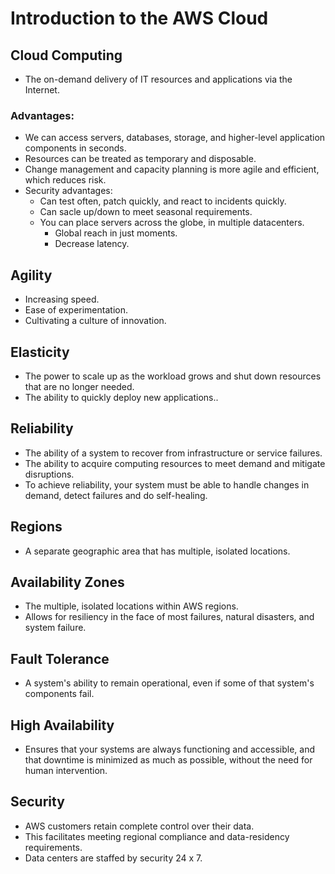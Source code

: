 # Introduction to the AWS Cloud

## Cloud Computing
* The on-demand delivery of IT resources and applications via the 
    Internet.

### Advantages:
* We can access servers, databases, storage, and higher-level 
  application components in seconds. 
* Resources can be treated as temporary and disposable.
* Change management and capacity planning is more agile and efficient, 
  which reduces risk.
* Security advantages:
  * Can test often, patch quickly, and react to incidents quickly.
  * Can sacle up/down to meet seasonal requirements.
  * You can place servers across the globe, in multiple datacenters.
    * Global reach in just moments.
    * Decrease latency.

## Agility
* Increasing speed.
* Ease of experimentation.
* Cultivating a culture of innovation.

## Elasticity
* The power to scale up as the workload grows and shut down resources
  that are no longer needed.
* The ability to quickly deploy new applications..

## Reliability
* The ability of a system to recover from infrastructure or service
  failures.
* The ability to acquire computing resources to meet demand and mitigate   disruptions.
* To achieve reliability, your system must be able to handle changes
  in demand, detect failures and do self-healing.

## Regions
* A separate geographic area that has multiple, isolated locations.

## Availability Zones
* The multiple, isolated locations within AWS regions.
* Allows for resiliency in the face of most failures, natural disasters,
  and system failure.

## Fault Tolerance
* A system's ability to remain operational, even if some of that
  system's components fail.

## High Availability
* Ensures that your systems are always functioning and accessible, and
  that downtime is minimized as much as possible, without the need for
  human intervention.

## Security
* AWS customers retain complete control over their data.
* This facilitates meeting regional compliance and data-residency
  requirements.
* Data centers are staffed by security 24 x 7.

